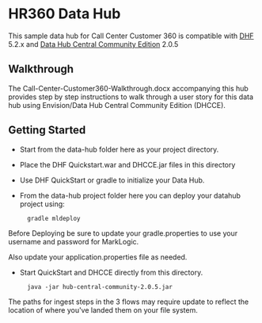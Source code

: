 # HR360 Data Hub

This sample data hub for Call Center Customer 360 is compatible with [DHF] 5.2.x and [Data Hub Central Community Edition] 2.0.5

## Walkthrough

The Call-Center-Customer360-Walkthrough.docx accompanying this hub provides step by step instructions to walk through a user story for this data hub using Envision/Data Hub Central Community Edition (DHCCE). 

## Getting Started

* Start from the data-hub folder here as your project directory.
* Place the DHF Quickstart.war and DHCCE.jar files in this directory
* Use DHF QuickStart or gradle to initialize your Data Hub.
* From the data-hub project folder here you can deploy your datahub project using: 

        gradle mldeploy  

Before Deploying be sure to update your gradle.properties to use your username and password for MarkLogic.

Also update your application.properties file as needed.

* Start QuickStart and DHCCE directly from this directory.
        
        java -jar hub-central-community-2.0.5.jar

The paths for ingest steps in the 3 flows may require update to reflect the location of where you've landed them on your file system.



[DHF]:https://github.com/marklogic/marklogic-data-hub
[Data Hub Central Community Edition]:https://github.com/marklogic-community/data-hub-central-community
